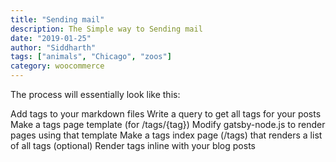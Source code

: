 ```yaml
---
title: "Sending mail"
description: The Simple way to Sending mail
date: "2019-01-25"
author: "Siddharth"
tags: ["animals", "Chicago", "zoos"]
category: woocommerce
---
```


The process will essentially look like this:

Add tags to your markdown files
Write a query to get all tags for your posts
Make a tags page template (for /tags/{tag})
Modify gatsby-node.js to render pages using that template
Make a tags index page (/tags) that renders a list of all tags
(optional) Render tags inline with your blog posts
